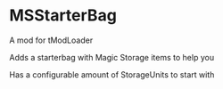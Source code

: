 # MSStarterBag
A mod for tModLoader

Adds a starterbag with Magic Storage items to help you

Has a configurable amount of StorageUnits to start with 